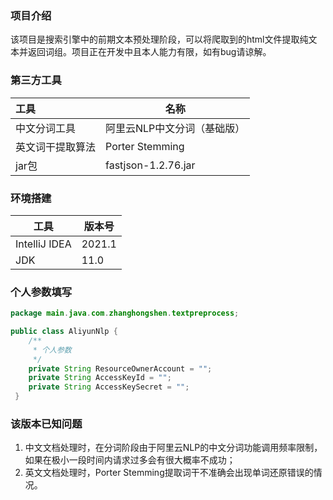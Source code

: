 ### 项目介绍

​	该项目是搜索引擎中的前期文本预处理阶段，可以将爬取到的html文件提取纯文本并返回词组。项目正在开发中且本人能力有限，如有bug请谅解。

### 第三方工具

| 工具             | 名称                        |
| :--------------- | --------------------------- |
| 中文分词工具     | 阿里云NLP中文分词（基础版） |
| 英文词干提取算法 | Porter Stemming             |
| jar包            | fastjson-1.2.76.jar         |

### 环境搭建

| 工具          | 版本号 |
| ------------- | ------ |
| IntelliJ IDEA | 2021.1 |
| JDK           | 11.0   |

### 个人参数填写

```java
package main.java.com.zhanghongshen.textpreprocess;

public class AliyunNlp {
    /**
     * 个人参数
     */
    private String ResourceOwnerAccount = "";
    private String AccessKeyId = "";
    private String AccessKeySecret = "";
 }
```


### 该版本已知问题

1. 中文文档处理时，在分词阶段由于阿里云NLP的中文分词功能调用频率限制，如果在极小一段时间内请求过多会有很大概率不成功；
2. 英文文档处理时，Porter Stemming提取词干不准确会出现单词还原错误的情况。